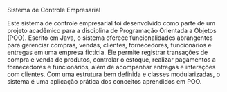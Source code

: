 Sistema de Controle Empresarial

Este sistema de controle empresarial foi desenvolvido como parte de um projeto acadêmico para a disciplina de Programação Orientada a Objetos (POO). Escrito em Java, o sistema oferece funcionalidades abrangentes para gerenciar compras, vendas, clientes, fornecedores, funcionários e entregas em uma empresa fictícia. Ele permite registrar transações de compra e venda de produtos, controlar o estoque, realizar pagamentos a fornecedores e funcionários, além de acompanhar entregas e interações com clientes. Com uma estrutura bem definida e classes modularizadas, o sistema é uma aplicação prática dos conceitos aprendidos em POO.
